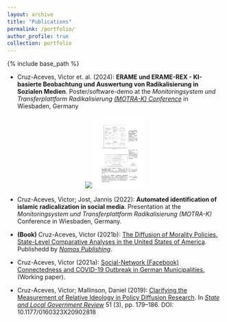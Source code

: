 ```yaml
---
layout: archive
title: "Publications"
permalink: /portfolio/
author_profile: true
collection: portfolio
---
```


{% include base_path %}

* Cruz-Aceves, Victor et. al. (2024): **ERAME und ERAME-REX - KI-basierte Beobachtung und Auswertung von Radikalisierung in Sozialen Medien**. Poster/software-demo at the *Monitoringsystem und Transferplattform Radikalisierung* [*(MOTRA-K) Conference*](https://www.motra.info/motra-k-2024/) in Wiesbaden, Germany
<p align="middle">
<img src="../images/v2_s_MOTRA-K-Poster_geschw%C3%A4rzt.jpg" width="120" /> <img src="../images/Victor_poster_1S.jpg" width="120" />
</p>

* Cruz-Aceves, Victor; Jost, Jannis (2022): **Automated identification of islamic radicalization in social media**. Presentation at the *Monitoringsystem und Transferplattform Radikalisierung (MOTRA-K)* Conference in Wiesbaden, Germany.

* **(Book)** Cruz-Aceves, Victor (2021b): [The Diffusion of Morality Policies. State-Level Comparative Analyses in the United States of America](https://www.nomos-shop.de/nomos/titel/the-diffusion-of-morality-policies-id-100739/). Publishedd by [*Nomos Publishing*](https://www.nomos.de/en/).

* Cruz-Aceves, Victor (2021a): [Social-Network (Facebook) Connectedness and COVID-19 Outbreak in German Municipalities.](https://www.researchgate.net/publication/348265859_Social-Network_Facebook_Connectedness_and_COVID-19_Outbreak_in_German_Municipalities) (Working paper).

* Cruz-Aceves, Victor; Mallinson, Daniel (2019): [Clarifying the Measurement of Relative Ideology in Policy Diffusion Research](https://journals.sagepub.com/doi/10.1177/0160323X20902818). In [*State and Local Government Review*](https://journals.sagepub.com/home/SLG) 51 (3), pp. 179–186. DOI: 10.1177/0160323X20902818